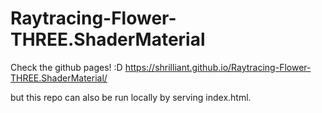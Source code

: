 # Raytracing-Flower-THREE.ShaderMaterial

Check the github pages! :D 
https://shrilliant.github.io/Raytracing-Flower-THREE.ShaderMaterial/

but this repo can also be run locally by serving index.html.
